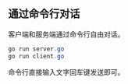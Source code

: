 ## 通过命令行对话

客户端和服务端通过命令行自由对话。

```powershell
go run server.go
go run client.go
```

命令行直接输入文字回车键发送即可。
